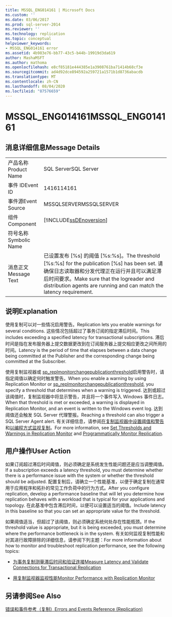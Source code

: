 ```yaml
---
title: MSSQL_ENG014161 | Microsoft Docs
ms.custom: ''
ms.date: 03/06/2017
ms.prod: sql-server-2014
ms.reviewer: ''
ms.technology: replication
ms.topic: conceptual
helpviewer_keywords:
- MSSQL_ENG014161 error
ms.assetid: 4b983e76-bb77-43c5-b44b-19919d3da619
author: MashaMSFT
ms.author: mathoma
ms.openlocfilehash: e8cf85181e444385e1a3908761ba71414b68cf3e
ms.sourcegitcommit: ad4d92dce894592a259721a1571b1d8736abacdb
ms.translationtype: MT
ms.contentlocale: zh-CN
ms.lasthandoff: 08/04/2020
ms.locfileid: "87576659"
---
```

# <a name="mssql_eng014161"></a><span data-ttu-id="8f470-102">MSSQL_ENG014161</span><span class="sxs-lookup"><span data-stu-id="8f470-102">MSSQL_ENG014161</span></span>
    
## <a name="message-details"></a><span data-ttu-id="8f470-103">消息详细信息</span><span class="sxs-lookup"><span data-stu-id="8f470-103">Message Details</span></span>  
  
|||  
|-|-|  
|<span data-ttu-id="8f470-104">产品名称</span><span class="sxs-lookup"><span data-stu-id="8f470-104">Product Name</span></span>|<span data-ttu-id="8f470-105">SQL Server</span><span class="sxs-lookup"><span data-stu-id="8f470-105">SQL Server</span></span>|  
|<span data-ttu-id="8f470-106">事件 ID</span><span class="sxs-lookup"><span data-stu-id="8f470-106">Event ID</span></span>|<span data-ttu-id="8f470-107">14161</span><span class="sxs-lookup"><span data-stu-id="8f470-107">14161</span></span>|  
|<span data-ttu-id="8f470-108">事件源</span><span class="sxs-lookup"><span data-stu-id="8f470-108">Event Source</span></span>|<span data-ttu-id="8f470-109">MSSQLSERVER</span><span class="sxs-lookup"><span data-stu-id="8f470-109">MSSQLSERVER</span></span>|  
|<span data-ttu-id="8f470-110">组件</span><span class="sxs-lookup"><span data-stu-id="8f470-110">Component</span></span>|[!INCLUDE[ssDEnoversion](../../includes/ssdenoversion-md.md)]|  
|<span data-ttu-id="8f470-111">符号名称</span><span class="sxs-lookup"><span data-stu-id="8f470-111">Symbolic Name</span></span>||  
|<span data-ttu-id="8f470-112">消息正文</span><span class="sxs-lookup"><span data-stu-id="8f470-112">Message Text</span></span>|<span data-ttu-id="8f470-113">已设置发布 [%s] 的阈值 [%s:%s]。</span><span class="sxs-lookup"><span data-stu-id="8f470-113">The threshold [%s:%s] for the publication [%s] has been set.</span></span> <span data-ttu-id="8f470-114">请确保日志读取器和分发代理正在运行并且可以满足滞后时间要求。</span><span class="sxs-lookup"><span data-stu-id="8f470-114">Make sure that the logreader and distribution agents are running and can match the latency requirement.</span></span>|  
  
## <a name="explanation"></a><span data-ttu-id="8f470-115">说明</span><span class="sxs-lookup"><span data-stu-id="8f470-115">Explanation</span></span>  
 <span data-ttu-id="8f470-116">使用复制可以对一些情况启用警告。</span><span class="sxs-lookup"><span data-stu-id="8f470-116">Replication lets you enable warnings for several conditions.</span></span> <span data-ttu-id="8f470-117">这些情况包括超过了事务订阅的指定滞后时间。</span><span class="sxs-lookup"><span data-stu-id="8f470-117">This includes exceeding a specified latency for transactional subscriptions.</span></span> <span data-ttu-id="8f470-118">滞后时间是指在发布服务器上提交数据更改到在订阅服务器上提交相应更改之间所用的时间。</span><span class="sxs-lookup"><span data-stu-id="8f470-118">Latency is the period of time that elapses between a data change being committed at the Publisher and the corresponding change being committed at the Subscriber.</span></span>  
  
 <span data-ttu-id="8f470-119">使用复制监视器或 [sp_replmonitorchangepublicationthreshold](/sql/relational-databases/system-stored-procedures/sp-replmonitorchangepublicationthreshold-transact-sql)启用警告时，请指定阈值以确定何时触发警告。</span><span class="sxs-lookup"><span data-stu-id="8f470-119">When you enable a warning by using Replication Monitor or [sp_replmonitorchangepublicationthreshold](/sql/relational-databases/system-stored-procedures/sp-replmonitorchangepublicationthreshold-transact-sql), you specify a threshold that determines when a warning is triggered.</span></span> <span data-ttu-id="8f470-120">达到或超过该阈值时，复制监视器中将显示警告，并且将一个事件写入 Windows 事件日志。</span><span class="sxs-lookup"><span data-stu-id="8f470-120">When that threshold is met or exceeded, a warning is displayed in Replication Monitor, and an event is written to the Windows event log.</span></span> <span data-ttu-id="8f470-121">达到阈值还会触发 SQL Server 代理警报。</span><span class="sxs-lookup"><span data-stu-id="8f470-121">Reaching a threshold can also trigger a SQL Server Agent alert.</span></span> <span data-ttu-id="8f470-122">有关详细信息，请参阅[在复制监视器中设置阈值和警告](monitor/set-thresholds-and-warnings-in-replication-monitor.md)和[以编程方式监视复制](monitoring-replication.md)。</span><span class="sxs-lookup"><span data-stu-id="8f470-122">For more information, see [Set Thresholds and Warnings in Replication Monitor](monitor/set-thresholds-and-warnings-in-replication-monitor.md) and [Programmatically Monitor Replication](monitoring-replication.md).</span></span>  
  
## <a name="user-action"></a><span data-ttu-id="8f470-123">用户操作</span><span class="sxs-lookup"><span data-stu-id="8f470-123">User Action</span></span>  
 <span data-ttu-id="8f470-124">如果订阅超过滞后时间阈值，则必须确定是系统发生性能问题还是应当调整阈值。</span><span class="sxs-lookup"><span data-stu-id="8f470-124">If a subscription exceeds a latency threshold, you must determine whether there is a performance issue with the system or whether the threshold should be adjusted.</span></span> <span data-ttu-id="8f470-125">配置复制后，请确立一个性能基准，以便于确定复制在通常用于应用程序和拓扑的常见工作负荷中的行为方式。</span><span class="sxs-lookup"><span data-stu-id="8f470-125">After you configure replication, develop a performance baseline that will let you determine how replication behaves with a workload that is typical for your applications and topology.</span></span> <span data-ttu-id="8f470-126">在此基准中包含滞后时间，以便可以设置适当的阈值。</span><span class="sxs-lookup"><span data-stu-id="8f470-126">Include latency in this baseline so that you can set an appropriate value for the threshold.</span></span>  
  
 <span data-ttu-id="8f470-127">如果阈值适当，但超过了该阈值，则必须确定系统何处存在性能瓶颈。</span><span class="sxs-lookup"><span data-stu-id="8f470-127">If the threshold value is appropriate, but it is being exceeded, you must determine where the performance bottleneck is in the system.</span></span> <span data-ttu-id="8f470-128">有关如何监视复制性能和对其进行故障排除的详细信息，请参阅下列主题：</span><span class="sxs-lookup"><span data-stu-id="8f470-128">For more information about how to monitor and troubleshoot replication performance, see the following topics:</span></span>  
  
-   [<span data-ttu-id="8f470-129">为事务复制测量滞后时间和验证连接</span><span class="sxs-lookup"><span data-stu-id="8f470-129">Measure Latency and Validate Connections for Transactional Replication</span></span>](monitor/measure-latency-and-validate-connections-for-transactional-replication.md)  
  
-   [<span data-ttu-id="8f470-130">用复制监视器监视性能</span><span class="sxs-lookup"><span data-stu-id="8f470-130">Monitor Performance with Replication Monitor</span></span>](monitor/monitor-performance-with-replication-monitor.md)  
  
## <a name="see-also"></a><span data-ttu-id="8f470-131">另请参阅</span><span class="sxs-lookup"><span data-stu-id="8f470-131">See Also</span></span>  
 [<span data-ttu-id="8f470-132">错误和事件参考（复制）</span><span class="sxs-lookup"><span data-stu-id="8f470-132">Errors and Events Reference &#40;Replication&#41;</span></span>](errors-and-events-reference-replication.md)  
  
  
